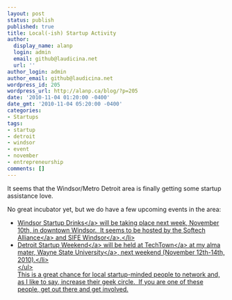```yaml
---
layout: post
status: publish
published: true
title: Local(-ish) Startup Activity
author:
  display_name: alanp
  login: admin
  email: github@laudicina.net
  url: ''
author_login: admin
author_email: github@laudicina.net
wordpress_id: 205
wordpress_url: http://alanp.ca/blog/?p=205
date: '2010-11-04 01:20:00 -0400'
date_gmt: '2010-11-04 05:20:00 -0400'
categories:
- Startups
tags:
- startup
- detroit
- windsor
- event
- november
- entrepreneurship
comments: []
---
```

<p>It seems that the Windsor&#47;Metro Detroit area is finally getting some startup assistance love.</p>
<p>No great incubator yet, but we do﻿ have a few upcoming events in the area:</p>
<ul>
<li><a href="http:&#47;&#47;www.startupdrinks.ca&#47;index.php&#47;windsor&#47;">Windsor Startup Drinks<&#47;a> wi﻿ll be taking place next week, November 10th, in downtown Windsor. &nbsp;It seems to be hosted by the <a href="http:&#47;&#47;www.softechalliance.ca&#47;">Softech Alliance<&#47;a> and <a href="http:&#47;&#47;sifewindsor.com&#47;">SIFE Windsor<&#47;a>.<&#47;li>
<li><a href="http:&#47;&#47;detroit.startupweekend.org&#47;">Detroit Startup Weekend<&#47;a> will be held at <a href="http:&#47;&#47;techtownwsu.org&#47;">TechTown<&#47;a> at my alma mater, <a href="http:&#47;&#47;www.wayne.edu">Wayne State University<&#47;a>, next weekend (November 12th-14th, 2010).<&#47;li><br />
<&#47;ul><br />
This is a great chance for local startup-minded people to network and, as I like to say, increase their geek circle. &nbsp;If you are one of these people, get out there and get involved.</p>

